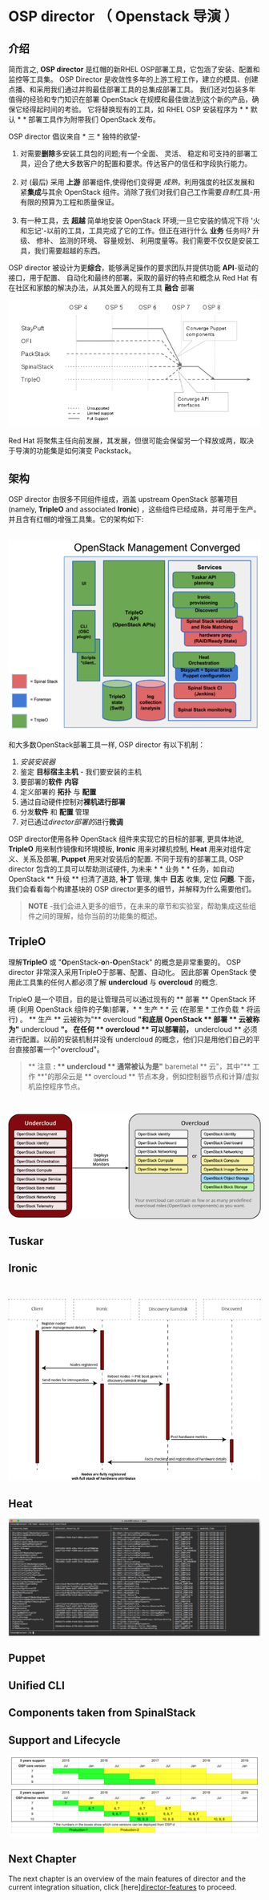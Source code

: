 # OSP director （ Openstack 导演 ）

## 介绍

简而言之, **OSP director** 是红帽的新RHEL OSP部署工具，它包涵了安装、配置和监控等工具集。 OSP Director 是收敛性多年的上游工程工作，建立的模具、创建点播、和采用我们通过并购最佳部署工具的总集成部署工具。 我们还对包装多年值得的经验和专门知识在部署 OpenStack 在规模和最佳做法到这个新的产品，确保它经得起时间的考验。 它将替换现有的工具，如 RHEL OSP 安装程序为 * * 默认 * * 部署工具作为附带我们 OpenStack 发布。

OSP director 倡议来自 * 三 * 独特的欲望-

1. 对需要**删除**多安装工具包的问题;有一个全面、 灵活、 稳定和可支持的部署工具，迎合了绝大多数客户的配置和要求。传达客户的信任和字段执行能力。<br><br>
2. 对 (最后) 采用 **上游** 部署组件,使得他们变得更 *成熟*，利用强度的社区发展和紧**集成**与其余 OpenStack 组件。消除了我们对我们自己工作需要*自制*工具-用有限的预算为工程和质量保证。<br><br>
3. 有一种工具，去 **超越** 简单地安装 OpenStack 环境;一旦它安装的情况下将 '火和忘记'-以前的工具，工具完成了它的工作。但正在进行什么 **业务** 任务吗?
升级、 修补、 监测的环境、 容量规划、 利用度量等。我们需要不仅仅是安装工具，我们需要超越的东西。

OSP director 被设计为更**综合**，能够满足操作的要求团队并提供功能 **API**-驱动的接口，用于配置、 自动化和最终的部署。采取的最好的特点和概念从 Red Hat 有在社区和家酿的解决办法，从其处置入的现有工具 **融合** 部署

<center>
    <img src=./images/installer_roadmap.png>
</center>

Red Hat 将聚焦主任向前发展，其发展，但很可能会保留另一个释放或两，取决于导演的功能集是如何演变 Packstack。

## 架构

OSP director 由很多不同组件组成，涵盖 upstream OpenStack 部署项目 (namely, **TripleO** and associated **Ironic**) ，这些组件已经成熟，并可用于生产。 并且含有红帽的增强工具集。它的架构如下:<br><br>

<center>
    <img src=./images/converged_installer_components.png>
</center>

和大多数OpenStack部署工具一样, OSP director 有以下机制：

1. *安装安装器*
2. 鉴定 **目标宿主主机** - 我们要安装的主机
3. 要部署的**软件** **内容**
4. 定义部署的 **拓扑** 与 **配置** 
5. 通过自动硬件控制对**裸机进行部署**
6. 分发**软件** 和 **配置** 管理
6. 对已通过*director部署的*进行**微调**

OSP director使用各种 OpenStack 组件来实现它的目标的部署, 更具体地说, **TripleO** 用来制作镜像和环境模板, **Ironic** 用来对裸机控制, **Heat** 用来对组件定义、关系及部署, **Puppet** 用来对安装后的配置. 不同于现有的部署工具, OSP director 包含的工具可以帮助测试硬件, 为未来 * * 业务 * * 任务，如自动 OpenStack ** 升级 ** 扫清了道路, **补丁** 管理, 集中 **日志** 收集, 定位 **问题**. 下面，我们会看看每个构建基块的 OSP director更多的细节，并解释为什么需要他们。

>**NOTE** -我们会进入更多的细节，在未来的章节和实验室，帮助集成这些组件之间的理解，给你当前的功能集的概述。

## TripleO

理解**TripleO** 或 "**O**penStack-**o**n-**O**penStack" 的概念是非常重要的。 OSP director 非常深入采用TripleO于部署、配置、自动化。 因此部署 OpenStack 使用此工具集的任何人都必须了解 **undercloud** 与 **overcloud** 的概念.

TripleO 是一个项目，目的是让管理员可以通过现有的 ** 部署 ** OpenStack 环境 (利用 OpenStack 组件的子集)部署，* * 生产 * * 云 (在那里 * 工作负载 * 将运行) 。 ** 生产 ** 云被称为"** overcloud **"和底层 OpenStack ** 部署 ** 云被称为"** undercloud **"。 在任何 ** overcloud ** 可以部署前，** undercloud ** 必须进行配置。以前的安装机制并没有 undercloud 的概念，他们只是用他们自己的平台直接部署一个"overcloud"。

> ** 注意 **: ** undercloud ** 通常被认为是"** baremetal ** 云"，其中"** 工作 **"的那朵云是 ** overcloud ** 节点本身，例如控制器节点和计算/虚拟机监控程序节点。

<br><center>
    <img src=./images/logical_view.png>
</center>

## Tuskar

## Ironic

<br><center>
    <img src=./images/discovery_diagram.png>
</center>

## Heat

<center>
    <img src=./images/resource-list.png>
</center>

## Puppet

## Unified CLI

## Components taken from SpinalStack

## Support and Lifecycle

<center>
    <img src=./images/ospd-lifecycle.png>
</center>

## Next Chapter

The next chapter is an overview of the main features of director and the current integration situation, click [here][director-features](./director-features.md) to proceed.

